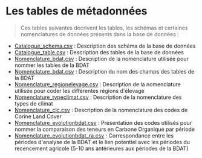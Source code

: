 # Les tables de métadonnées

> Ces tables suivantes décrivent les tables, les schémas et certaines nomenclatures de données présents dans la base de données :

* [Catalogue_schema.csv](https://github.com/GisEDSol/Carbo_elevage/blob/master/Documentation/Metadonnees/Catalogue_schema.csv) : Description des schéma de la base de données
* [Catalogue_table.csv](https://github.com/GisEDSol/Carbo_elevage/blob/master/Documentation/Metadonnees/Catalogue_table.csv) : Description des tables de la base de données
* [Nomenclature_bdat.csv](https://github.com/GisEDSol/Carbo_elevage/blob/master/Documentation/Metadonnees/Nomenclature_bdat.csv) : Description de la nomenclature utilisée pour nommer les tables de la BDAT
* [Nomenclature_bdat.csv](https://github.com/GisEDSol/Carbo_elevage/blob/master/Documentation/Metadonnees/Nomenclature_variables_bdat.csv) : Description du nom des champs des tables de la BDAT
* [Nomenclature_regionelevage.csv](https://github.com/GisEDSol/Carbo_elevage/blob/master/Documentation/Metadonnees/Nomenclature_regionelevage.csv) : Description de la nomenclature utilisée pour coder les différentes régions d'élevage
* [Nomenclature_typeclimat.csv](https://github.com/GisEDSol/Carbo_elevage/blob/master/Documentation/Metadonnees/Nomenclature_typeclimat.csv) : Description de la nomenclature des types de climat
* [Nomenclature_clc.csv](https://github.com/GisEDSol/Carbo_elevage/blob/master/Documentation/Metadonnees/Nomenclature_clc.csv) : Description de la nomenclature des codes de Corine Land Cover
* [Nomenclature_evolutionbdat.csv](https://github.com/GisEDSol/Carbo_elevage/blob/master/Documentation/Metadonnees/Nomenclature_evolutionbdat.csv) : Présentation des codes utilisés pour nommer la comparaison des teneurs en Carbone Organique par période
* [Nomenclature_evolutionbdat_ra.csv](https://github.com/GisEDSol/Carbo_elevage/blob/master/Documentation/Metadonnees/Nomenclature_evolutionbdat_ra.csv) : Correspondance entre les périodes d'analyse de la BDAT et le lien potentiel avec les périodes du recencement agricole (5-10 ans antérieures aux périodes de la BDAT)